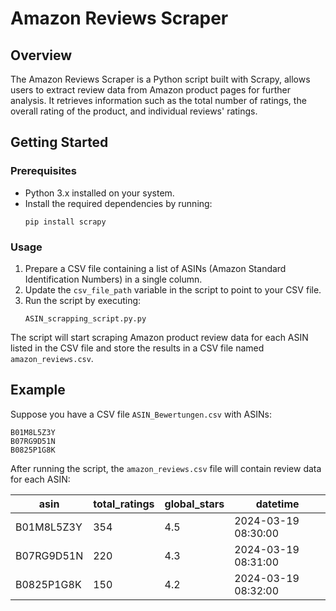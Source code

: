 # Amazon Reviews Scraper

## Overview

The Amazon Reviews Scraper is a Python script built with Scrapy, allows users to extract review data from Amazon product pages for further analysis. It retrieves information such as the total number of ratings, the overall rating of the product, and individual reviews' ratings.

## Getting Started

### Prerequisites

- Python 3.x installed on your system.
- Install the required dependencies by running:
  ```
  pip install scrapy
  ```

### Usage

1. Prepare a CSV file containing a list of ASINs (Amazon Standard Identification Numbers) in a single column.
2. Update the `csv_file_path` variable in the script to point to your CSV file.
3. Run the script by executing:
   ```
   ASIN_scrapping_script.py.py
   ```

The script will start scraping Amazon product review data for each ASIN listed in the CSV file and store the results in a CSV file named `amazon_reviews.csv`.

## Example

Suppose you have a CSV file `ASIN_Bewertungen.csv` with ASINs:

```
B01M8L5Z3Y
B07RG9D51N
B0825P1G8K
```

After running the script, the `amazon_reviews.csv` file will contain review data for each ASIN:

| asin      | total_ratings | global_stars | datetime            |
|-----------|---------------|--------------|---------------------|
| B01M8L5Z3Y| 354           | 4.5          | 2024-03-19 08:30:00 |
| B07RG9D51N| 220           | 4.3          | 2024-03-19 08:31:00 |
| B0825P1G8K| 150           | 4.2          | 2024-03-19 08:32:00 |



